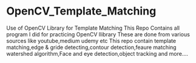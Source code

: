 # OpenCV_Template_Matching
Use of OpenCV Library for Template Matching
This Repo Contains all program I did for practicing OpenCV llibrary
These are done from various sources like youtube,medium udemy etc
This repo contain template matching,edge & gride detecting,contour detection,feaure matching
watershed algorithm,Face and eye detection,object tracking and more....
